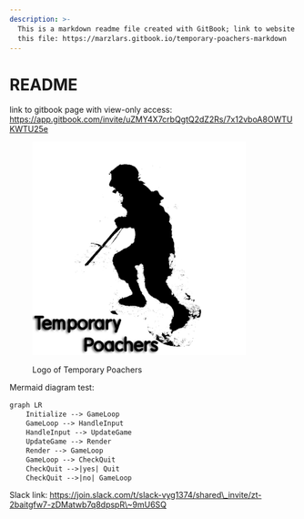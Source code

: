 ```yaml
---
description: >-
  This is a markdown readme file created with GitBook; link to website view of
  this file: https://marzlars.gitbook.io/temporary-poachers-markdown
---
```


# README

link to gitbook page with view-only access: https://app.gitbook.com/invite/uZMY4X7crbQgtQ2dZ2Rs/7x12vboA8OWTUKWTU25e





<figure><img src=".gitbook/assets/TP_PFP.png" alt="Logo" width="375"><figcaption><p>Logo of Temporary Poachers</p></figcaption></figure>

Mermaid diagram test:

```mermaid
graph LR
    Initialize --> GameLoop
    GameLoop --> HandleInput
    HandleInput --> UpdateGame
    UpdateGame --> Render
    Render --> GameLoop
    GameLoop --> CheckQuit
    CheckQuit -->|yes| Quit
    CheckQuit -->|no| GameLoop
```

Slack link: https://join.slack.com/t/slack-vyg1374/shared\_invite/zt-2baitgfw7-zDMatwb7q8dpspR\~9mU6SQ
